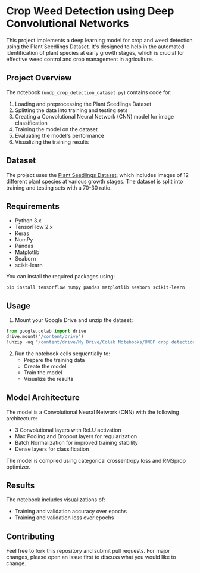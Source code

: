 # Crop Weed Detection using Deep Convolutional Networks

This project implements a deep learning model for crop and weed detection using the Plant Seedlings Dataset. It's designed to help in the automated identification of plant species at early growth stages, which is crucial for effective weed control and crop management in agriculture.

## Project Overview

The notebook (`undp_crop_detection_dataset.py`) contains code for:

1. Loading and preprocessing the Plant Seedlings Dataset
2. Splitting the data into training and testing sets
3. Creating a Convolutional Neural Network (CNN) model for image classification
4. Training the model on the dataset
5. Evaluating the model's performance
6. Visualizing the training results

## Dataset

The project uses the [Plant Seedlings Dataset](https://www.kaggle.com/vbookshelf/v2-plant-seedlings-dataset), which includes images of 12 different plant species at various growth stages. The dataset is split into training and testing sets with a 70-30 ratio.

## Requirements

- Python 3.x
- TensorFlow 2.x
- Keras
- NumPy
- Pandas
- Matplotlib
- Seaborn
- scikit-learn

You can install the required packages using:

```
pip install tensorflow numpy pandas matplotlib seaborn scikit-learn
```

## Usage

1. Mount your Google Drive and unzip the dataset:

```python
from google.colab import drive
drive.mount('/content/drive')
!unzip -uq "/content/drive/My Drive/Colab Notebooks/UNDP crop detection/v2-plant-seedlings-dataset.zip" -d "/content/drive/My Drive/Colab Notebooks/UNDP crop detection/plant-seedlings-dataset"
```

2. Run the notebook cells sequentially to:
   - Prepare the training data
   - Create the model
   - Train the model
   - Visualize the results

## Model Architecture

The model is a Convolutional Neural Network (CNN) with the following architecture:

- 3 Convolutional layers with ReLU activation
- Max Pooling and Dropout layers for regularization
- Batch Normalization for improved training stability
- Dense layers for classification

The model is compiled using categorical crossentropy loss and RMSprop optimizer.

## Results

The notebook includes visualizations of:

- Training and validation accuracy over epochs
- Training and validation loss over epochs

## Contributing

Feel free to fork this repository and submit pull requests. For major changes, please open an issue first to discuss what you would like to change.

